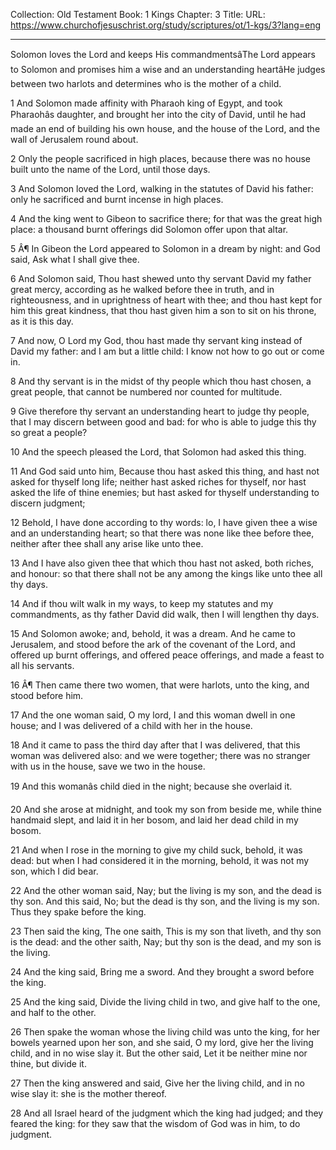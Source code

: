 Collection: Old Testament
Book: 1 Kings
Chapter: 3
Title: 
URL: https://www.churchofjesuschrist.org/study/scriptures/ot/1-kgs/3?lang=eng

---

Solomon loves the Lord and keeps His commandmentsâThe Lord appears to Solomon and promises him a wise and an understanding heartâHe judges between two harlots and determines who is the mother of a child.

1 And Solomon made affinity with Pharaoh king of Egypt, and took Pharaohâs daughter, and brought her into the city of David, until he had made an end of building his own house, and the house of the Lord, and the wall of Jerusalem round about.

2 Only the people sacrificed in high places, because there was no house built unto the name of the Lord, until those days.

3 And Solomon loved the Lord, walking in the statutes of David his father: only he sacrificed and burnt incense in high places.

4 And the king went to Gibeon to sacrifice there; for that was the great high place: a thousand burnt offerings did Solomon offer upon that altar.

5 Â¶ In Gibeon the Lord appeared to Solomon in a dream by night: and God said, Ask what I shall give thee.

6 And Solomon said, Thou hast shewed unto thy servant David my father great mercy, according as he walked before thee in truth, and in righteousness, and in uprightness of heart with thee; and thou hast kept for him this great kindness, that thou hast given him a son to sit on his throne, as it is this day.

7 And now, O Lord my God, thou hast made thy servant king instead of David my father: and I am but a little child: I know not how to go out or come in.

8 And thy servant is in the midst of thy people which thou hast chosen, a great people, that cannot be numbered nor counted for multitude.

9 Give therefore thy servant an understanding heart to judge thy people, that I may discern between good and bad: for who is able to judge this thy so great a people?

10 And the speech pleased the Lord, that Solomon had asked this thing.

11 And God said unto him, Because thou hast asked this thing, and hast not asked for thyself long life; neither hast asked riches for thyself, nor hast asked the life of thine enemies; but hast asked for thyself understanding to discern judgment;

12 Behold, I have done according to thy words: lo, I have given thee a wise and an understanding heart; so that there was none like thee before thee, neither after thee shall any arise like unto thee.

13 And I have also given thee that which thou hast not asked, both riches, and honour: so that there shall not be any among the kings like unto thee all thy days.

14 And if thou wilt walk in my ways, to keep my statutes and my commandments, as thy father David did walk, then I will lengthen thy days.

15 And Solomon awoke; and, behold, it was a dream. And he came to Jerusalem, and stood before the ark of the covenant of the Lord, and offered up burnt offerings, and offered peace offerings, and made a feast to all his servants.

16 Â¶ Then came there two women, that were harlots, unto the king, and stood before him.

17 And the one woman said, O my lord, I and this woman dwell in one house; and I was delivered of a child with her in the house.

18 And it came to pass the third day after that I was delivered, that this woman was delivered also: and we were together; there was no stranger with us in the house, save we two in the house.

19 And this womanâs child died in the night; because she overlaid it.

20 And she arose at midnight, and took my son from beside me, while thine handmaid slept, and laid it in her bosom, and laid her dead child in my bosom.

21 And when I rose in the morning to give my child suck, behold, it was dead: but when I had considered it in the morning, behold, it was not my son, which I did bear.

22 And the other woman said, Nay; but the living is my son, and the dead is thy son. And this said, No; but the dead is thy son, and the living is my son. Thus they spake before the king.

23 Then said the king, The one saith, This is my son that liveth, and thy son is the dead: and the other saith, Nay; but thy son is the dead, and my son is the living.

24 And the king said, Bring me a sword. And they brought a sword before the king.

25 And the king said, Divide the living child in two, and give half to the one, and half to the other.

26 Then spake the woman whose the living child was unto the king, for her bowels yearned upon her son, and she said, O my lord, give her the living child, and in no wise slay it. But the other said, Let it be neither mine nor thine, but divide it.

27 Then the king answered and said, Give her the living child, and in no wise slay it: she is the mother thereof.

28 And all Israel heard of the judgment which the king had judged; and they feared the king: for they saw that the wisdom of God was in him, to do judgment.
